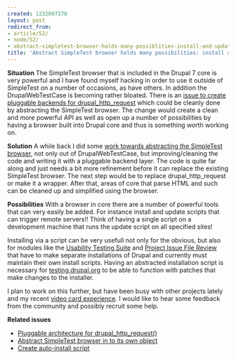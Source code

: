 ```yaml
---
created: 1232007378
layout: post
redirect_from:
- article/52/
- node/52/
- abstract-simpletest-browser-holds-many-possiblities-install-and-update-scripts/
title: 'Abstract SimpleTest browser holds many possibilities: install and update scripts'
---
```

<b>Situation</b>
The SimpleTest browser that is included in the Drupal 7 core is very powerful and I have found myself hacking in order to use it outside of SimpleTest on a number of occasions, as have others. In addition the DrupalWebTestCase is becoming rather bloated. There is an <a href="http://drupal.org/node/64866">issue to create pluggable backends for drupal_http_request</a> which could be cleanly done by abstracting the SimpleTest browser. The change would create a clean and more powerful API as well as open up a number of possibilities by having a browser built into Drupal core and thus is something worth working on.

<b>Solution</b>
A while back I did some <a href="http://drupal.org/node/340283">work towards abstracting the SimpleTest browser</a>, not only out of DrupalWebTestCase, but improving/cleaning the code and writing it with a pluggable backend layer. The code is quite far along and just needs a bit more refinement before it can replace the existing SimpleTest browser. The next step would be to replace drupal_http_request or make it a wrapper. After that, areas of core that parse HTML and such can be cleaned up and simplified using the browser.

<b>Possibilities</b>
With a browser in core there are a number of powerful tools that can very easily be added. For instance install and update scripts that can trigger remote servers!! Think of having a single script on a development machine that runs the update script on all specified sites!

Installing via a script can be very usefull not only for the obvious, but also for modules like the <a href="http://drupal.org/project/uts">Usability Testing Suite</a> and <a href="http://drupal.org/project/project_issue_file_review">Project Issue File Review</a> that have to make separate installations of Drupal and currently must maintain their own install scripts. Having an abstracted installation script is necessary for <a href="http://testing.drupal.org">testing.drupal.org</a> to be able to function with patches that make changes to the installer.

I plan to work on this further, but have been busy with other projects lately and my recent <a href="/bling-but-soon-i-will-see">video card experience</a>. I would like to hear some feedback from the community and possibly recruit some help.

<b>Related issues</b>
<ul>
<li><a href="http://drupal.org/node/64866">Pluggable architecture for drupal_http_request()</a></li>
<li><a href="http://drupal.org/node/340283">Abstract SimpleTest browser in to its own object</a></li>
<li><a href="http://drupal.org/node/330504">Create auto-install script</a></li>
</ul>
